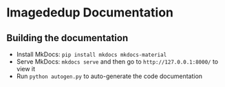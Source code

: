 # Imagededup Documentation

## Building the documentation

- Install MkDocs: `pip install mkdocs mkdocs-material`
- Serve MkDocs: `mkdocs serve` and then go to `http://127.0.0.1:8000/` to view it
- Run `python autogen.py` to auto-generate the code documentation
